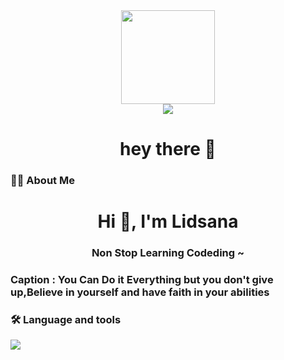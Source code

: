 

<div align="center">
  <img height="150" src="https://camo.githubusercontent.com/62da68eb62b1e5f175f7d1f0191dd89a653d7908feb22d37d4a0ab07365d6791/68747470733a2f2f6d656469612e67697068792e636f6d2f6d656469612f4d3967624264396e6244724f5475314d71782f67697068792e676966"  />
</div>

<div align="center">
  <img src="https://visitor-badge.laobi.icu/badge?page_id=maurodesouza.maurodesouza&"  />
</div>

<h1 align="center">hey there 👋</h1>
<h3 align="left">👩‍💻  About Me</h3>

<h1 align="center">Hi 👋, I'm Lidsana</h1>
<h3 align="center">Non Stop Learning Codeding ~</h3>
<h3>Caption : You Can Do it Everything but you don't give up,Believe in yourself and have faith in your abilities</h3>


<h3 align="left">🛠 Language and tools</h3>
<p align="left">
 <a href="https://skillicons.dev">
    <img src="https://skillicons.dev/icons?i=html,css,bootstrap,javascript,jquery,php,laravel,mysql,vite,vscode,postman,ubuntu" />


  </a>

  
</p>


###
